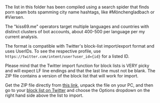 The list in this folder has been compiled using a search spider 
that finds porn spam bots spamming city name hashtags, like #Mönchengladbach 
or #Viersen.

The "kiss69.me" operators target multiple languages and countries with
distinct clusters of bot accounts, about 400-500 per language per 
my current analysis. 

The format is compatible with Twitter's block-list import/export format
and uses UserIDs. To see the respective profile, use 
`https://twitter.com/intent/user?user_id={id}` for a listed ID.

Please mind that the Twitter import function for block lists is VERY picky and 
will expect LF line endings and that the last line must not be blank. The ZIP file 
contains a version of the block list that will work for import.

Get the ZIP file directly from [this link](https://raw.githubusercontent.com/clemensv/twitter_spamlists/master/block-kiss69-me.csv), 
unpack the file on your PC, and then go to your [block list on Twitter](https://twitter.com/settings/blocked) 
and choose the Options dropdown on the right hand side above the list to import.

